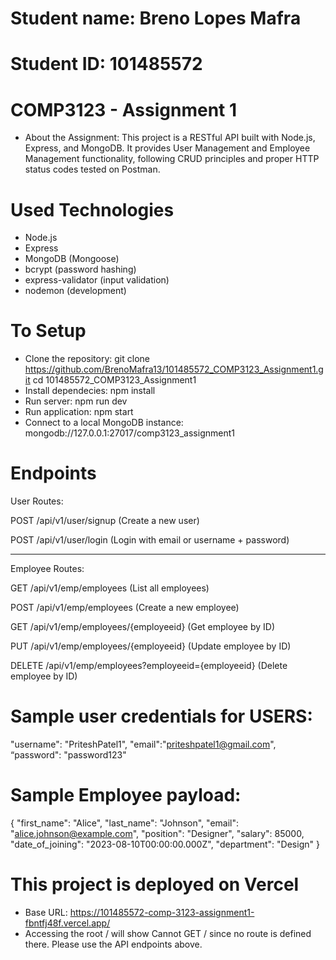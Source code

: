 # Student name: Breno Lopes Mafra
# Student ID: 101485572

# COMP3123 - Assignment 1

- About the Assignment:
This project is a RESTful API built with Node.js, Express, and MongoDB. It provides User Management and Employee Management functionality, following CRUD principles and proper HTTP status codes tested on Postman.

# Used Technologies
- Node.js  
- Express  
- MongoDB (Mongoose)  
- bcrypt (password hashing)  
- express-validator (input validation)  
- nodemon (development) 

# To Setup
- Clone the repository: git clone https://github.com/BrenoMafra13/101485572_COMP3123_Assignment1.git
cd 101485572_COMP3123_Assignment1
- Install dependecies: npm install
- Run server: npm run dev
- Run application: npm start
- Connect to a local MongoDB instance: mongodb://127.0.0.1:27017/comp3123_assignment1

# Endpoints
User Routes:

POST /api/v1/user/signup (Create a new user)

POST /api/v1/user/login (Login with email or username + password)

----------------------------------------------------------------

Employee Routes:

GET /api/v1/emp/employees (List all employees)

POST /api/v1/emp/employees (Create a new employee)

GET /api/v1/emp/employees/{employeeid} (Get employee by ID)

PUT /api/v1/emp/employees/{employeeid} (Update employee by ID)

DELETE /api/v1/emp/employees?employeeid={employeeid} (Delete employee by ID)

# Sample user credentials for USERS:

"username": "PriteshPatel1",
"email":"priteshpatel1@gmail.com",
“password": "password123"

# Sample Employee payload:

{
  "first_name": "Alice",
  "last_name": "Johnson",
  "email": "alice.johnson@example.com",
  "position": "Designer",
  "salary": 85000,
  "date_of_joining": "2023-08-10T00:00:00.000Z",
  "department": "Design"
}

# This project is deployed on Vercel
- Base URL: https://101485572-comp-3123-assignment1-fbntfj48f.vercel.app/
- Accessing the root / will show Cannot GET / since no route is defined there.
Please use the API endpoints above.